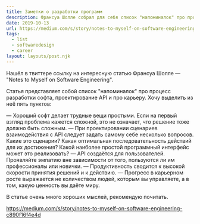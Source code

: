 ```yaml
---
title: Заметки о разработки программ
description: Франсуа Шолле собрал для себя список "напоминалок" про процесс разработки софта
date: 2019-10-13
url: https://medium.com/s/story/notes-to-myself-on-software-engineering-c890f16f4e4d
tags:
  - list
  - softwaredesign
  - career
layout: layouts/post.njk
---
```

Нашёл в твиттере ссылку на интересную статью Франсуа Шолле — "Notes to Myself on Software Engineering".

Статья представляет собой список "напоминалок" про процесс разработки софта, проектирование API и про карьеру. Хочу выделить из неё пять пунктов:

— Хороший софт делает трудные вещи простыми. Если на первый взгляд проблема кажется сложной, это не означает, что решение тоже должно быть сложным.
— При проектировании сценариев взаимодействия с API следует задать самому себе несколько вопросов. Какие это сценарии? Какая оптимальная последовательность действий для их достижения? Какой наиболее простой программный интерфейс может это реализовать?
— API создаётся для пользователей. Проявляйте эмпатию вне зависимости от того, пользуются ли им профессионалы или новички.
— Продуктивность сводится к высокой скорости принятия решений и к действию.
— Прогресс в карьерном росте выражается не количеством людей, которым вы управляете, а в том, какую ценность вы даёте миру.

В статье очень много хороших мыслей, рекомендую почитать.

https://medium.com/s/story/notes-to-myself-on-software-engineering-c890f16f4e4d
